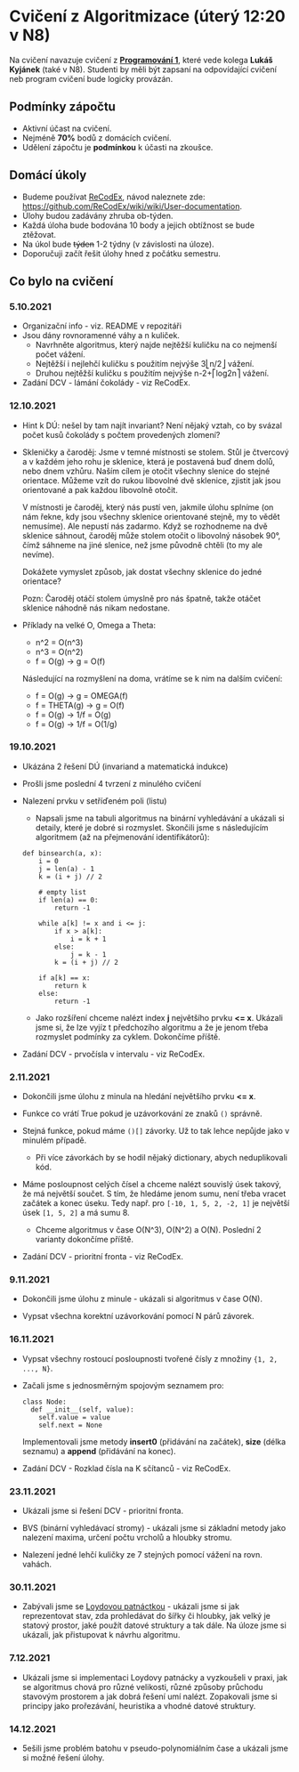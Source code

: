 # Cvičení z Algoritmizace (úterý 12:20 v N8)

Na cvičení navazuje cvičení z **[Programování 1](https://lukyjanek.github.io/teaching/21-22/NPRG030.html)**, které vede kolega **Lukáš Kyjánek** (také v N8).
Studenti by měli být zapsaní na odpovídající cvičení neb program cvičení bude logicky provázán.

## Podmínky zápočtu

- Aktivní účast na cvičení.
- Nejméně **70%** bodů z domácích cvičení.
- Udělení zápočtu je **podmínkou** k účasti na zkoušce.

## Domácí úkoly

- Budeme používat [ReCodEx](https://recodex.mff.cuni.cz/), návod naleznete zde: https://github.com/ReCodEx/wiki/wiki/User-documentation.
- Úlohy budou zadávány zhruba ob-týden.
- Každá úloha bude bodována 10 body a jejich obtížnost se bude ztěžovat.
- Na úkol bude <strike>týden</strike> 1-2 týdny (v závislosti na úloze).
- Doporučuji začít řešit úlohy hned z počátku semestru.

## Co bylo na cvičení

### 5.10.2021

* Organizační info - viz. README v repozitáři
* Jsou dány rovnoramenné váhy a n kuliček.
  * Navrhněte algoritmus, který najde nejtěžší kuličku na co nejmenší počet vážení.
  * Nejtěžší i nejlehčí kuličku s použitím nejvýše 3⎣n/2⎦ vážení.
  * Druhou nejtěžší kuličku s použitím nejvýše n-2+⎡log2n⎤ vážení.
* Zadání DCV - lámání čokolády - viz ReCodEx.

### 12.10.2021

* Hint k DÚ: nešel by tam najít invariant? Není nějaký vztah,
  co by svázal počet kusů čokolády s počtem provedených zlomení?

* Skleničky a čaroděj:
  Jsme v temné místnosti se stolem. Stůl je čtvercový a v každém jeho rohu je sklenice, která je postavená buď dnem dolů, nebo dnem vzhůru.
  Naším cílem je otočit všechny slenice do stejné orientace. Můžeme vzít do rukou libovolné dvě sklenice, zjistit jak jsou orientované a pak každou libovolně otočit.

  V místnosti je čaroděj, který nás pustí ven, jakmile úlohu splníme (on nám řekne, kdy jsou všechny sklenice orientované stejně, my to vědět nemusíme).
  Ale nepustí nás zadarmo. Když se rozhodneme na dvě sklenice sáhnout, čaroděj může stolem otočit o libovolný násobek 90°,
  čímž sáhneme na jiné slenice, než jsme původně chtěli (to my ale nevíme).

  Dokážete vymyslet způsob, jak dostat všechny sklenice do jedné orientace?

  Pozn: Čaroděj otáčí stolem úmyslně pro nás špatně, takže otáčet sklenice náhodně nás nikam nedostane.

* Příklady na velké O, Omega a Theta:

  * n^2 = O(n^3)
  * n^3 = O(n^2)
  * f = O(g)  ->  g = O(f)

  Následující na rozmyšlení na doma, vrátíme se k nim na dalším cvičení:

  * f = O(g)  ->  g = OMEGA(f)
  * f = THETA(g)  ->  g = O(f)
  * f = O(g)  ->  1/f = O(g)
  * f = O(g)  ->  1/f = O(1/g)

### 19.10.2021

* Ukázána 2 řešení DÚ (invariand a matematická indukce)
* Prošli jsme poslední 4 tvrzení z minulého cvičení

* Nalezení prvku v setříďeném poli (listu)
  - Napsali jsme na tabuli algoritmus na binární vyhledávání a ukázali si detaily, které
    je dobré si rozmyslet.
    Skončili jsme s následujícím algoritmem (až na přejmenování identifikátorů):

  ```python3
  def binsearch(a, x):
      i = 0
      j = len(a) - 1
      k = (i + j) // 2

      # empty list
      if len(a) == 0:
          return -1

      while a[k] != x and i <= j:
          if x > a[k]:
              i = k + 1
          else:
              j = k - 1
          k = (i + j) // 2

      if a[k] == x:
          return k
      else:
          return -1
  ```

  - Jako rozšíření chceme nalézt index **j** největšího prvku **<= x**.
    Ukázali jsme si, že lze vyjíz t předchozího algoritmu a že je jenom třeba
    rozmyslet podmínky za cyklem. Dokončíme příště.

* Zadání DCV - prvočísla v intervalu - viz ReCodEx.

### 2.11.2021

* Dokončili jsme úlohu z minula na hledání největšího prvku **<= x**.

* Funkce co vrátí True pokud je uzávorkování ze znaků `()` správně.
* Stejná funkce, pokud máme `()[]` závorky. Už to tak lehce nepůjde jako v minulém případě.
  - Při více závorkách by se hodil nějaký dictionary, abych neduplikovali kód.

* Máme posloupnost celých čísel a chceme nalézt souvislý úsek takový, že má největší součet.
  S tím, že hledáme jenom sumu, není třeba vracet začátek a konec úseku.
  Tedy např. pro `[-10, 1, 5, 2, -2, 1]` je největší úsek `[1, 5, 2]` a má sumu 8.

  - Chceme algoritmus v čase O(N^3), O(N^2) a O(N). Poslední 2 varianty dokončíme příště.

* Zadání DCV - prioritní fronta - viz ReCodEx.

### 9.11.2021

* Dokončili jsme úlohu z minule - ukázali si algoritmus v čase O(N).

* Vypsat všechna korektní uzávorkování pomocí N párů závorek.

### 16.11.2021

* Vypsat všechny rostoucí posloupnosti tvořené čísly z množiny `{1, 2, ..., N}`.

* Začali jsme s jednosměrným spojovým seznamem pro:

  ```
  class Node:
    def __init__(self, value):
      self.value = value
      self.next = None
  ```

  Implementovali jsme metody **insert0** (přidávání na začátek), **size** (délka seznamu)
  a **append** (přidávání na konec).

* Zadání DCV - Rozklad čísla na K sčítanců - viz ReCodEx.

### 23.11.2021

* Ukázali jsme si řešení DCV - prioritní fronta.

* BVS (binární vyhledávací stromy) - ukázali jsme si základní metody jako nalezení
  maxima, určení počtu vrcholů a hloubky stromu.

* Nalezení jedné lehčí kuličky ze 7 stejných pomocí vážení na rovn. vahách.

### 30.11.2021

* Zabývali jsme se [Loydovou patnáctkou](https://en.wikipedia.org/wiki/15_puzzle) - ukázali jsme si
  jak reprezentovat stav, zda prohledávat do šířky či hloubky, jak velký je statový prostor, jaké použít
  datové struktury a tak dále. Na úloze jsme si ukázali, jak přistupovat k návrhu algoritmu.

### 7.12.2021

* Ukázali jsme si implementaci Loydovy patnácky a vyzkoušeli v praxi, jak se algoritmus chová pro různé velikosti,
  různé způsoby průchodu stavovým prostorem a jak dobrá řešení umí nalézt. Zopakovali jsme si principy jako prořezávání,
  heuristika a vhodné datové struktury.

### 14.12.2021

* 5ešili jsme problém batohu v pseudo-polynomiálním čase a ukázali jsme si možné řešení úlohy.
